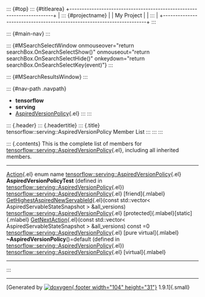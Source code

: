 ::: {#top}
::: {#titlearea}
+-----------------------------------------------------------------------+
| ::: {#projectname}                                                    |
| My Project                                                            |
| :::                                                                   |
+-----------------------------------------------------------------------+
:::

::: {#main-nav}
:::

::: {#MSearchSelectWindow onmouseover="return searchBox.OnSearchSelectShow()" onmouseout="return searchBox.OnSearchSelectHide()" onkeydown="return searchBox.OnSearchSelectKey(event)"}
:::

::: {#MSearchResultsWindow}
:::

::: {#nav-path .navpath}
-   **tensorflow**
-   **serving**
-   [AspiredVersionPolicy](classtensorflow_1_1serving_1_1AspiredVersionPolicy.html){.el}
:::
:::

::: {.header}
::: {.headertitle}
::: {.title}
tensorflow::serving::AspiredVersionPolicy Member List
:::
:::
:::

::: {.contents}
This is the complete list of members for
[tensorflow::serving::AspiredVersionPolicy](classtensorflow_1_1serving_1_1AspiredVersionPolicy.html){.el},
including all inherited members.

  ------------------------------------------------------------------------------------------------------------------------------------------------------------------------------------------------------ ----------------------------------------------------------------------------------------------------------- ---------------------------------------
  [Action](classtensorflow_1_1serving_1_1AspiredVersionPolicy.html#a5681f3f1c6c14f088084b29438e6fa85){.el} enum name                                                                                     [tensorflow::serving::AspiredVersionPolicy](classtensorflow_1_1serving_1_1AspiredVersionPolicy.html){.el}   
  **AspiredVersionPolicyTest** (defined in [tensorflow::serving::AspiredVersionPolicy](classtensorflow_1_1serving_1_1AspiredVersionPolicy.html){.el})                                                    [tensorflow::serving::AspiredVersionPolicy](classtensorflow_1_1serving_1_1AspiredVersionPolicy.html){.el}   [friend]{.mlabel}
  [GetHighestAspiredNewServableId](classtensorflow_1_1serving_1_1AspiredVersionPolicy.html#a71bde7aea4c6116cede2714758688857){.el}(const std::vector\< AspiredServableStateSnapshot \> &all\_versions)   [tensorflow::serving::AspiredVersionPolicy](classtensorflow_1_1serving_1_1AspiredVersionPolicy.html){.el}   [protected]{.mlabel}[static]{.mlabel}
  [GetNextAction](classtensorflow_1_1serving_1_1AspiredVersionPolicy.html#a86135f0f3225cd2999033da63e013214){.el}(const std::vector\< AspiredServableStateSnapshot \> &all\_versions) const =0           [tensorflow::serving::AspiredVersionPolicy](classtensorflow_1_1serving_1_1AspiredVersionPolicy.html){.el}   [pure virtual]{.mlabel}
  **\~AspiredVersionPolicy**()=default (defined in [tensorflow::serving::AspiredVersionPolicy](classtensorflow_1_1serving_1_1AspiredVersionPolicy.html){.el})                                            [tensorflow::serving::AspiredVersionPolicy](classtensorflow_1_1serving_1_1AspiredVersionPolicy.html){.el}   [virtual]{.mlabel}
  ------------------------------------------------------------------------------------------------------------------------------------------------------------------------------------------------------ ----------------------------------------------------------------------------------------------------------- ---------------------------------------
:::

------------------------------------------------------------------------

[Generated by [![doxygen](doxygen.svg){.footer width="104"
height="31"}](https://www.doxygen.org/index.html) 1.9.1]{.small}
